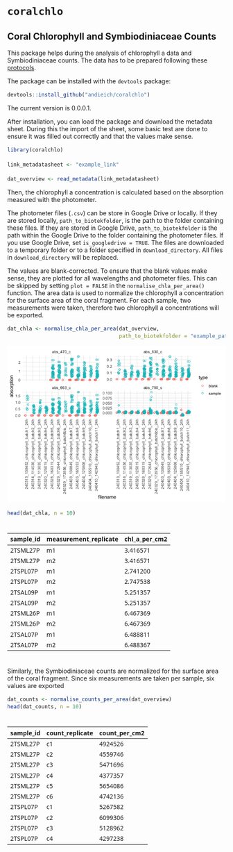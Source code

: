 # `coralchlo`


## Coral Chlorophyll and Symbiodiniaceae Counts

This package helps during the analysis of chlorophyll a data and
Symbiodiniaceae counts. The data has to be prepared following these
[protocols](https://andieich.github.io/coral_chlorophyll_symcounts/).

The package can be installed with the `devtools` package:

``` r
devtools::install_github("andieich/coralchlo")
```

The current version is 0.0.0.1.

After installation, you can load the package and download the metadata
sheet. During this the import of the sheet, some basic test are done to
ensure it was filled out correctly and that the values make sense.

``` r
library(coralchlo)

link_metadatasheet <- "example_link"

dat_overview <- read_metadata(link_metadatasheet)
```

Then, the chlorophyll a concentration is calculated based on the
absorption measured with the photometer.

The photometer files (`.csv`) can be store in Google Drive or locally.
If they are stored locally, `path_to_biotekfolder`, is the path to the
folder containing these files. If they are stored in Google Drive,
`path_to_biotekfolder` is the path within the Google Drive to the folder
containing the photometer files. If you use Google Drive, set
`is_googledrive = TRUE`. The files are downloaded to a temporary folder
or to a folder specified in `download_directory`. All files in
`download_directory` will be replaced.

The values are blank-corrected. To ensure that the blank values make
sense, they are plotted for all wavelengths and photometer files. This
can be skipped by setting `plot = FALSE` in the
`normalise_chla_per_area()` function. The area data is used to normalize
the chlorophyll a concentration for the surface area of the coral
fragment. For each sample, two measurements were taken, therefore two
chlorophyll a concentrations will be exported.

``` r
dat_chla <- normalise_chla_per_area(dat_overview,
                                    path_to_biotekfolder = "example_path")
```

![](README_files/figure-commonmark/unnamed-chunk-6-1.png)

``` r
head(dat_chla, n = 10)
```

<div id="ocfmbdycct" style="padding-left:0px;padding-right:0px;padding-top:10px;padding-bottom:10px;overflow-x:auto;overflow-y:auto;width:auto;height:auto;">
<style>#ocfmbdycct table {
  font-family: system-ui, 'Segoe UI', Roboto, Helvetica, Arial, sans-serif, 'Apple Color Emoji', 'Segoe UI Emoji', 'Segoe UI Symbol', 'Noto Color Emoji';
  -webkit-font-smoothing: antialiased;
  -moz-osx-font-smoothing: grayscale;
}
&#10;#ocfmbdycct thead, #ocfmbdycct tbody, #ocfmbdycct tfoot, #ocfmbdycct tr, #ocfmbdycct td, #ocfmbdycct th {
  border-style: none;
}
&#10;#ocfmbdycct p {
  margin: 0;
  padding: 0;
}
&#10;#ocfmbdycct .gt_table {
  display: table;
  border-collapse: collapse;
  line-height: normal;
  margin-left: auto;
  margin-right: auto;
  color: #333333;
  font-size: 16px;
  font-weight: normal;
  font-style: normal;
  background-color: #FFFFFF;
  width: auto;
  border-top-style: solid;
  border-top-width: 2px;
  border-top-color: #A8A8A8;
  border-right-style: none;
  border-right-width: 2px;
  border-right-color: #D3D3D3;
  border-bottom-style: solid;
  border-bottom-width: 2px;
  border-bottom-color: #A8A8A8;
  border-left-style: none;
  border-left-width: 2px;
  border-left-color: #D3D3D3;
}
&#10;#ocfmbdycct .gt_caption {
  padding-top: 4px;
  padding-bottom: 4px;
}
&#10;#ocfmbdycct .gt_title {
  color: #333333;
  font-size: 125%;
  font-weight: initial;
  padding-top: 4px;
  padding-bottom: 4px;
  padding-left: 5px;
  padding-right: 5px;
  border-bottom-color: #FFFFFF;
  border-bottom-width: 0;
}
&#10;#ocfmbdycct .gt_subtitle {
  color: #333333;
  font-size: 85%;
  font-weight: initial;
  padding-top: 3px;
  padding-bottom: 5px;
  padding-left: 5px;
  padding-right: 5px;
  border-top-color: #FFFFFF;
  border-top-width: 0;
}
&#10;#ocfmbdycct .gt_heading {
  background-color: #FFFFFF;
  text-align: center;
  border-bottom-color: #FFFFFF;
  border-left-style: none;
  border-left-width: 1px;
  border-left-color: #D3D3D3;
  border-right-style: none;
  border-right-width: 1px;
  border-right-color: #D3D3D3;
}
&#10;#ocfmbdycct .gt_bottom_border {
  border-bottom-style: solid;
  border-bottom-width: 2px;
  border-bottom-color: #D3D3D3;
}
&#10;#ocfmbdycct .gt_col_headings {
  border-top-style: solid;
  border-top-width: 2px;
  border-top-color: #D3D3D3;
  border-bottom-style: solid;
  border-bottom-width: 2px;
  border-bottom-color: #D3D3D3;
  border-left-style: none;
  border-left-width: 1px;
  border-left-color: #D3D3D3;
  border-right-style: none;
  border-right-width: 1px;
  border-right-color: #D3D3D3;
}
&#10;#ocfmbdycct .gt_col_heading {
  color: #333333;
  background-color: #FFFFFF;
  font-size: 100%;
  font-weight: normal;
  text-transform: inherit;
  border-left-style: none;
  border-left-width: 1px;
  border-left-color: #D3D3D3;
  border-right-style: none;
  border-right-width: 1px;
  border-right-color: #D3D3D3;
  vertical-align: bottom;
  padding-top: 5px;
  padding-bottom: 6px;
  padding-left: 5px;
  padding-right: 5px;
  overflow-x: hidden;
}
&#10;#ocfmbdycct .gt_column_spanner_outer {
  color: #333333;
  background-color: #FFFFFF;
  font-size: 100%;
  font-weight: normal;
  text-transform: inherit;
  padding-top: 0;
  padding-bottom: 0;
  padding-left: 4px;
  padding-right: 4px;
}
&#10;#ocfmbdycct .gt_column_spanner_outer:first-child {
  padding-left: 0;
}
&#10;#ocfmbdycct .gt_column_spanner_outer:last-child {
  padding-right: 0;
}
&#10;#ocfmbdycct .gt_column_spanner {
  border-bottom-style: solid;
  border-bottom-width: 2px;
  border-bottom-color: #D3D3D3;
  vertical-align: bottom;
  padding-top: 5px;
  padding-bottom: 5px;
  overflow-x: hidden;
  display: inline-block;
  width: 100%;
}
&#10;#ocfmbdycct .gt_spanner_row {
  border-bottom-style: hidden;
}
&#10;#ocfmbdycct .gt_group_heading {
  padding-top: 8px;
  padding-bottom: 8px;
  padding-left: 5px;
  padding-right: 5px;
  color: #333333;
  background-color: #FFFFFF;
  font-size: 100%;
  font-weight: initial;
  text-transform: inherit;
  border-top-style: solid;
  border-top-width: 2px;
  border-top-color: #D3D3D3;
  border-bottom-style: solid;
  border-bottom-width: 2px;
  border-bottom-color: #D3D3D3;
  border-left-style: none;
  border-left-width: 1px;
  border-left-color: #D3D3D3;
  border-right-style: none;
  border-right-width: 1px;
  border-right-color: #D3D3D3;
  vertical-align: middle;
  text-align: left;
}
&#10;#ocfmbdycct .gt_empty_group_heading {
  padding: 0.5px;
  color: #333333;
  background-color: #FFFFFF;
  font-size: 100%;
  font-weight: initial;
  border-top-style: solid;
  border-top-width: 2px;
  border-top-color: #D3D3D3;
  border-bottom-style: solid;
  border-bottom-width: 2px;
  border-bottom-color: #D3D3D3;
  vertical-align: middle;
}
&#10;#ocfmbdycct .gt_from_md > :first-child {
  margin-top: 0;
}
&#10;#ocfmbdycct .gt_from_md > :last-child {
  margin-bottom: 0;
}
&#10;#ocfmbdycct .gt_row {
  padding-top: 8px;
  padding-bottom: 8px;
  padding-left: 5px;
  padding-right: 5px;
  margin: 10px;
  border-top-style: solid;
  border-top-width: 1px;
  border-top-color: #D3D3D3;
  border-left-style: none;
  border-left-width: 1px;
  border-left-color: #D3D3D3;
  border-right-style: none;
  border-right-width: 1px;
  border-right-color: #D3D3D3;
  vertical-align: middle;
  overflow-x: hidden;
}
&#10;#ocfmbdycct .gt_stub {
  color: #333333;
  background-color: #FFFFFF;
  font-size: 100%;
  font-weight: initial;
  text-transform: inherit;
  border-right-style: solid;
  border-right-width: 2px;
  border-right-color: #D3D3D3;
  padding-left: 5px;
  padding-right: 5px;
}
&#10;#ocfmbdycct .gt_stub_row_group {
  color: #333333;
  background-color: #FFFFFF;
  font-size: 100%;
  font-weight: initial;
  text-transform: inherit;
  border-right-style: solid;
  border-right-width: 2px;
  border-right-color: #D3D3D3;
  padding-left: 5px;
  padding-right: 5px;
  vertical-align: top;
}
&#10;#ocfmbdycct .gt_row_group_first td {
  border-top-width: 2px;
}
&#10;#ocfmbdycct .gt_row_group_first th {
  border-top-width: 2px;
}
&#10;#ocfmbdycct .gt_summary_row {
  color: #333333;
  background-color: #FFFFFF;
  text-transform: inherit;
  padding-top: 8px;
  padding-bottom: 8px;
  padding-left: 5px;
  padding-right: 5px;
}
&#10;#ocfmbdycct .gt_first_summary_row {
  border-top-style: solid;
  border-top-color: #D3D3D3;
}
&#10;#ocfmbdycct .gt_first_summary_row.thick {
  border-top-width: 2px;
}
&#10;#ocfmbdycct .gt_last_summary_row {
  padding-top: 8px;
  padding-bottom: 8px;
  padding-left: 5px;
  padding-right: 5px;
  border-bottom-style: solid;
  border-bottom-width: 2px;
  border-bottom-color: #D3D3D3;
}
&#10;#ocfmbdycct .gt_grand_summary_row {
  color: #333333;
  background-color: #FFFFFF;
  text-transform: inherit;
  padding-top: 8px;
  padding-bottom: 8px;
  padding-left: 5px;
  padding-right: 5px;
}
&#10;#ocfmbdycct .gt_first_grand_summary_row {
  padding-top: 8px;
  padding-bottom: 8px;
  padding-left: 5px;
  padding-right: 5px;
  border-top-style: double;
  border-top-width: 6px;
  border-top-color: #D3D3D3;
}
&#10;#ocfmbdycct .gt_last_grand_summary_row_top {
  padding-top: 8px;
  padding-bottom: 8px;
  padding-left: 5px;
  padding-right: 5px;
  border-bottom-style: double;
  border-bottom-width: 6px;
  border-bottom-color: #D3D3D3;
}
&#10;#ocfmbdycct .gt_striped {
  background-color: rgba(128, 128, 128, 0.05);
}
&#10;#ocfmbdycct .gt_table_body {
  border-top-style: solid;
  border-top-width: 2px;
  border-top-color: #D3D3D3;
  border-bottom-style: solid;
  border-bottom-width: 2px;
  border-bottom-color: #D3D3D3;
}
&#10;#ocfmbdycct .gt_footnotes {
  color: #333333;
  background-color: #FFFFFF;
  border-bottom-style: none;
  border-bottom-width: 2px;
  border-bottom-color: #D3D3D3;
  border-left-style: none;
  border-left-width: 2px;
  border-left-color: #D3D3D3;
  border-right-style: none;
  border-right-width: 2px;
  border-right-color: #D3D3D3;
}
&#10;#ocfmbdycct .gt_footnote {
  margin: 0px;
  font-size: 90%;
  padding-top: 4px;
  padding-bottom: 4px;
  padding-left: 5px;
  padding-right: 5px;
}
&#10;#ocfmbdycct .gt_sourcenotes {
  color: #333333;
  background-color: #FFFFFF;
  border-bottom-style: none;
  border-bottom-width: 2px;
  border-bottom-color: #D3D3D3;
  border-left-style: none;
  border-left-width: 2px;
  border-left-color: #D3D3D3;
  border-right-style: none;
  border-right-width: 2px;
  border-right-color: #D3D3D3;
}
&#10;#ocfmbdycct .gt_sourcenote {
  font-size: 90%;
  padding-top: 4px;
  padding-bottom: 4px;
  padding-left: 5px;
  padding-right: 5px;
}
&#10;#ocfmbdycct .gt_left {
  text-align: left;
}
&#10;#ocfmbdycct .gt_center {
  text-align: center;
}
&#10;#ocfmbdycct .gt_right {
  text-align: right;
  font-variant-numeric: tabular-nums;
}
&#10;#ocfmbdycct .gt_font_normal {
  font-weight: normal;
}
&#10;#ocfmbdycct .gt_font_bold {
  font-weight: bold;
}
&#10;#ocfmbdycct .gt_font_italic {
  font-style: italic;
}
&#10;#ocfmbdycct .gt_super {
  font-size: 65%;
}
&#10;#ocfmbdycct .gt_footnote_marks {
  font-size: 75%;
  vertical-align: 0.4em;
  position: initial;
}
&#10;#ocfmbdycct .gt_asterisk {
  font-size: 100%;
  vertical-align: 0;
}
&#10;#ocfmbdycct .gt_indent_1 {
  text-indent: 5px;
}
&#10;#ocfmbdycct .gt_indent_2 {
  text-indent: 10px;
}
&#10;#ocfmbdycct .gt_indent_3 {
  text-indent: 15px;
}
&#10;#ocfmbdycct .gt_indent_4 {
  text-indent: 20px;
}
&#10;#ocfmbdycct .gt_indent_5 {
  text-indent: 25px;
}
&#10;#ocfmbdycct .katex-display {
  display: inline-flex !important;
  margin-bottom: 0.75em !important;
}
&#10;#ocfmbdycct div.Reactable > div.rt-table > div.rt-thead > div.rt-tr.rt-tr-group-header > div.rt-th-group:after {
  height: 0px !important;
}
</style>

| sample_id | measurement_replicate | chl_a_per_cm2 |
|-----------|-----------------------|---------------|
| 2TSML27P  | m1                    | 3.416571      |
| 2TSML27P  | m2                    | 3.416571      |
| 2TSPL07P  | m1                    | 2.741200      |
| 2TSPL07P  | m2                    | 2.747538      |
| 2TSAL09P  | m1                    | 5.251357      |
| 2TSAL09P  | m2                    | 5.251357      |
| 2TSML26P  | m1                    | 6.467369      |
| 2TSML26P  | m2                    | 6.467369      |
| 2TSAL07P  | m1                    | 6.488811      |
| 2TSAL07P  | m2                    | 6.488367      |

</div>

Similarly, the Symbiodiniaceae counts are normalized for the surface
area of the coral fragment. Since six measurements are taken per sample,
six values are exported

``` r
dat_counts <- normalise_counts_per_area(dat_overview)
head(dat_counts, n = 10)
```

<div id="rcmpfvguwj" style="padding-left:0px;padding-right:0px;padding-top:10px;padding-bottom:10px;overflow-x:auto;overflow-y:auto;width:auto;height:auto;">
<style>#rcmpfvguwj table {
  font-family: system-ui, 'Segoe UI', Roboto, Helvetica, Arial, sans-serif, 'Apple Color Emoji', 'Segoe UI Emoji', 'Segoe UI Symbol', 'Noto Color Emoji';
  -webkit-font-smoothing: antialiased;
  -moz-osx-font-smoothing: grayscale;
}
&#10;#rcmpfvguwj thead, #rcmpfvguwj tbody, #rcmpfvguwj tfoot, #rcmpfvguwj tr, #rcmpfvguwj td, #rcmpfvguwj th {
  border-style: none;
}
&#10;#rcmpfvguwj p {
  margin: 0;
  padding: 0;
}
&#10;#rcmpfvguwj .gt_table {
  display: table;
  border-collapse: collapse;
  line-height: normal;
  margin-left: auto;
  margin-right: auto;
  color: #333333;
  font-size: 16px;
  font-weight: normal;
  font-style: normal;
  background-color: #FFFFFF;
  width: auto;
  border-top-style: solid;
  border-top-width: 2px;
  border-top-color: #A8A8A8;
  border-right-style: none;
  border-right-width: 2px;
  border-right-color: #D3D3D3;
  border-bottom-style: solid;
  border-bottom-width: 2px;
  border-bottom-color: #A8A8A8;
  border-left-style: none;
  border-left-width: 2px;
  border-left-color: #D3D3D3;
}
&#10;#rcmpfvguwj .gt_caption {
  padding-top: 4px;
  padding-bottom: 4px;
}
&#10;#rcmpfvguwj .gt_title {
  color: #333333;
  font-size: 125%;
  font-weight: initial;
  padding-top: 4px;
  padding-bottom: 4px;
  padding-left: 5px;
  padding-right: 5px;
  border-bottom-color: #FFFFFF;
  border-bottom-width: 0;
}
&#10;#rcmpfvguwj .gt_subtitle {
  color: #333333;
  font-size: 85%;
  font-weight: initial;
  padding-top: 3px;
  padding-bottom: 5px;
  padding-left: 5px;
  padding-right: 5px;
  border-top-color: #FFFFFF;
  border-top-width: 0;
}
&#10;#rcmpfvguwj .gt_heading {
  background-color: #FFFFFF;
  text-align: center;
  border-bottom-color: #FFFFFF;
  border-left-style: none;
  border-left-width: 1px;
  border-left-color: #D3D3D3;
  border-right-style: none;
  border-right-width: 1px;
  border-right-color: #D3D3D3;
}
&#10;#rcmpfvguwj .gt_bottom_border {
  border-bottom-style: solid;
  border-bottom-width: 2px;
  border-bottom-color: #D3D3D3;
}
&#10;#rcmpfvguwj .gt_col_headings {
  border-top-style: solid;
  border-top-width: 2px;
  border-top-color: #D3D3D3;
  border-bottom-style: solid;
  border-bottom-width: 2px;
  border-bottom-color: #D3D3D3;
  border-left-style: none;
  border-left-width: 1px;
  border-left-color: #D3D3D3;
  border-right-style: none;
  border-right-width: 1px;
  border-right-color: #D3D3D3;
}
&#10;#rcmpfvguwj .gt_col_heading {
  color: #333333;
  background-color: #FFFFFF;
  font-size: 100%;
  font-weight: normal;
  text-transform: inherit;
  border-left-style: none;
  border-left-width: 1px;
  border-left-color: #D3D3D3;
  border-right-style: none;
  border-right-width: 1px;
  border-right-color: #D3D3D3;
  vertical-align: bottom;
  padding-top: 5px;
  padding-bottom: 6px;
  padding-left: 5px;
  padding-right: 5px;
  overflow-x: hidden;
}
&#10;#rcmpfvguwj .gt_column_spanner_outer {
  color: #333333;
  background-color: #FFFFFF;
  font-size: 100%;
  font-weight: normal;
  text-transform: inherit;
  padding-top: 0;
  padding-bottom: 0;
  padding-left: 4px;
  padding-right: 4px;
}
&#10;#rcmpfvguwj .gt_column_spanner_outer:first-child {
  padding-left: 0;
}
&#10;#rcmpfvguwj .gt_column_spanner_outer:last-child {
  padding-right: 0;
}
&#10;#rcmpfvguwj .gt_column_spanner {
  border-bottom-style: solid;
  border-bottom-width: 2px;
  border-bottom-color: #D3D3D3;
  vertical-align: bottom;
  padding-top: 5px;
  padding-bottom: 5px;
  overflow-x: hidden;
  display: inline-block;
  width: 100%;
}
&#10;#rcmpfvguwj .gt_spanner_row {
  border-bottom-style: hidden;
}
&#10;#rcmpfvguwj .gt_group_heading {
  padding-top: 8px;
  padding-bottom: 8px;
  padding-left: 5px;
  padding-right: 5px;
  color: #333333;
  background-color: #FFFFFF;
  font-size: 100%;
  font-weight: initial;
  text-transform: inherit;
  border-top-style: solid;
  border-top-width: 2px;
  border-top-color: #D3D3D3;
  border-bottom-style: solid;
  border-bottom-width: 2px;
  border-bottom-color: #D3D3D3;
  border-left-style: none;
  border-left-width: 1px;
  border-left-color: #D3D3D3;
  border-right-style: none;
  border-right-width: 1px;
  border-right-color: #D3D3D3;
  vertical-align: middle;
  text-align: left;
}
&#10;#rcmpfvguwj .gt_empty_group_heading {
  padding: 0.5px;
  color: #333333;
  background-color: #FFFFFF;
  font-size: 100%;
  font-weight: initial;
  border-top-style: solid;
  border-top-width: 2px;
  border-top-color: #D3D3D3;
  border-bottom-style: solid;
  border-bottom-width: 2px;
  border-bottom-color: #D3D3D3;
  vertical-align: middle;
}
&#10;#rcmpfvguwj .gt_from_md > :first-child {
  margin-top: 0;
}
&#10;#rcmpfvguwj .gt_from_md > :last-child {
  margin-bottom: 0;
}
&#10;#rcmpfvguwj .gt_row {
  padding-top: 8px;
  padding-bottom: 8px;
  padding-left: 5px;
  padding-right: 5px;
  margin: 10px;
  border-top-style: solid;
  border-top-width: 1px;
  border-top-color: #D3D3D3;
  border-left-style: none;
  border-left-width: 1px;
  border-left-color: #D3D3D3;
  border-right-style: none;
  border-right-width: 1px;
  border-right-color: #D3D3D3;
  vertical-align: middle;
  overflow-x: hidden;
}
&#10;#rcmpfvguwj .gt_stub {
  color: #333333;
  background-color: #FFFFFF;
  font-size: 100%;
  font-weight: initial;
  text-transform: inherit;
  border-right-style: solid;
  border-right-width: 2px;
  border-right-color: #D3D3D3;
  padding-left: 5px;
  padding-right: 5px;
}
&#10;#rcmpfvguwj .gt_stub_row_group {
  color: #333333;
  background-color: #FFFFFF;
  font-size: 100%;
  font-weight: initial;
  text-transform: inherit;
  border-right-style: solid;
  border-right-width: 2px;
  border-right-color: #D3D3D3;
  padding-left: 5px;
  padding-right: 5px;
  vertical-align: top;
}
&#10;#rcmpfvguwj .gt_row_group_first td {
  border-top-width: 2px;
}
&#10;#rcmpfvguwj .gt_row_group_first th {
  border-top-width: 2px;
}
&#10;#rcmpfvguwj .gt_summary_row {
  color: #333333;
  background-color: #FFFFFF;
  text-transform: inherit;
  padding-top: 8px;
  padding-bottom: 8px;
  padding-left: 5px;
  padding-right: 5px;
}
&#10;#rcmpfvguwj .gt_first_summary_row {
  border-top-style: solid;
  border-top-color: #D3D3D3;
}
&#10;#rcmpfvguwj .gt_first_summary_row.thick {
  border-top-width: 2px;
}
&#10;#rcmpfvguwj .gt_last_summary_row {
  padding-top: 8px;
  padding-bottom: 8px;
  padding-left: 5px;
  padding-right: 5px;
  border-bottom-style: solid;
  border-bottom-width: 2px;
  border-bottom-color: #D3D3D3;
}
&#10;#rcmpfvguwj .gt_grand_summary_row {
  color: #333333;
  background-color: #FFFFFF;
  text-transform: inherit;
  padding-top: 8px;
  padding-bottom: 8px;
  padding-left: 5px;
  padding-right: 5px;
}
&#10;#rcmpfvguwj .gt_first_grand_summary_row {
  padding-top: 8px;
  padding-bottom: 8px;
  padding-left: 5px;
  padding-right: 5px;
  border-top-style: double;
  border-top-width: 6px;
  border-top-color: #D3D3D3;
}
&#10;#rcmpfvguwj .gt_last_grand_summary_row_top {
  padding-top: 8px;
  padding-bottom: 8px;
  padding-left: 5px;
  padding-right: 5px;
  border-bottom-style: double;
  border-bottom-width: 6px;
  border-bottom-color: #D3D3D3;
}
&#10;#rcmpfvguwj .gt_striped {
  background-color: rgba(128, 128, 128, 0.05);
}
&#10;#rcmpfvguwj .gt_table_body {
  border-top-style: solid;
  border-top-width: 2px;
  border-top-color: #D3D3D3;
  border-bottom-style: solid;
  border-bottom-width: 2px;
  border-bottom-color: #D3D3D3;
}
&#10;#rcmpfvguwj .gt_footnotes {
  color: #333333;
  background-color: #FFFFFF;
  border-bottom-style: none;
  border-bottom-width: 2px;
  border-bottom-color: #D3D3D3;
  border-left-style: none;
  border-left-width: 2px;
  border-left-color: #D3D3D3;
  border-right-style: none;
  border-right-width: 2px;
  border-right-color: #D3D3D3;
}
&#10;#rcmpfvguwj .gt_footnote {
  margin: 0px;
  font-size: 90%;
  padding-top: 4px;
  padding-bottom: 4px;
  padding-left: 5px;
  padding-right: 5px;
}
&#10;#rcmpfvguwj .gt_sourcenotes {
  color: #333333;
  background-color: #FFFFFF;
  border-bottom-style: none;
  border-bottom-width: 2px;
  border-bottom-color: #D3D3D3;
  border-left-style: none;
  border-left-width: 2px;
  border-left-color: #D3D3D3;
  border-right-style: none;
  border-right-width: 2px;
  border-right-color: #D3D3D3;
}
&#10;#rcmpfvguwj .gt_sourcenote {
  font-size: 90%;
  padding-top: 4px;
  padding-bottom: 4px;
  padding-left: 5px;
  padding-right: 5px;
}
&#10;#rcmpfvguwj .gt_left {
  text-align: left;
}
&#10;#rcmpfvguwj .gt_center {
  text-align: center;
}
&#10;#rcmpfvguwj .gt_right {
  text-align: right;
  font-variant-numeric: tabular-nums;
}
&#10;#rcmpfvguwj .gt_font_normal {
  font-weight: normal;
}
&#10;#rcmpfvguwj .gt_font_bold {
  font-weight: bold;
}
&#10;#rcmpfvguwj .gt_font_italic {
  font-style: italic;
}
&#10;#rcmpfvguwj .gt_super {
  font-size: 65%;
}
&#10;#rcmpfvguwj .gt_footnote_marks {
  font-size: 75%;
  vertical-align: 0.4em;
  position: initial;
}
&#10;#rcmpfvguwj .gt_asterisk {
  font-size: 100%;
  vertical-align: 0;
}
&#10;#rcmpfvguwj .gt_indent_1 {
  text-indent: 5px;
}
&#10;#rcmpfvguwj .gt_indent_2 {
  text-indent: 10px;
}
&#10;#rcmpfvguwj .gt_indent_3 {
  text-indent: 15px;
}
&#10;#rcmpfvguwj .gt_indent_4 {
  text-indent: 20px;
}
&#10;#rcmpfvguwj .gt_indent_5 {
  text-indent: 25px;
}
&#10;#rcmpfvguwj .katex-display {
  display: inline-flex !important;
  margin-bottom: 0.75em !important;
}
&#10;#rcmpfvguwj div.Reactable > div.rt-table > div.rt-thead > div.rt-tr.rt-tr-group-header > div.rt-th-group:after {
  height: 0px !important;
}
</style>

| sample_id | count_replicate | count_per_cm2 |
|-----------|-----------------|---------------|
| 2TSML27P  | c1              | 4924526       |
| 2TSML27P  | c2              | 4559746       |
| 2TSML27P  | c3              | 5471696       |
| 2TSML27P  | c4              | 4377357       |
| 2TSML27P  | c5              | 5654086       |
| 2TSML27P  | c6              | 4742136       |
| 2TSPL07P  | c1              | 5267582       |
| 2TSPL07P  | c2              | 6099306       |
| 2TSPL07P  | c3              | 5128962       |
| 2TSPL07P  | c4              | 4297238       |

</div>
